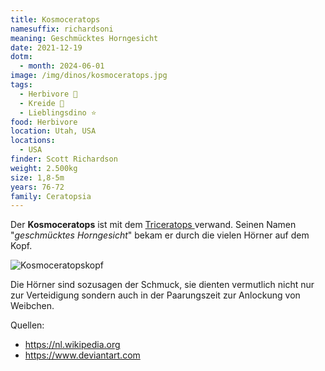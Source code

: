 ```yaml
---
title: Kosmoceratops
namesuffix: richardsoni
meaning: Geschmücktes Horngesicht
date: 2021-12-19
dotm:
  - month: 2024-06-01
image: /img/dinos/kosmoceratops.jpg
tags:
  - Herbivore 🌿
  - Kreide 🦴
  - Lieblingsdino ⭐
food: Herbivore
location: Utah, USA
locations:
  - USA
finder: Scott Richardson
weight: 2.500kg
size: 1,8-5m
years: 76-72
family: Ceratopsia
---
```

Der **Kosmoceratops** ist mit dem [Triceratops ](/dinos/triceratops/)verwand. Seinen Namen "*geschmücktes Horngesicht*" bekam er durch die vielen Hörner auf dem Kopf.

![Kosmoceratopskopf](/img/dinos/kosmoceratops-kopf.jfif)

Die Hörner sind sozusagen der Schmuck, sie dienten vermutlich nicht nur zur Verteidigung sondern auch in der Paarungszeit zur Anlockung von Weibchen.  

Quellen:

* <https://nl.wikipedia.org>
* <https://www.deviantart.com>